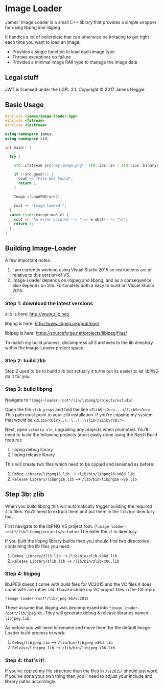 Image Loader
============

James' Image Loader is a small C++ library that provides a simple wrapper for using
libpng and libjpeg.

It handles a lot of boilerplate that can otherwise be irritating to get right each time
you want to load an image:
  - Provides a single function to load each image type
  - Throws exceptions on failure
  - Provides a minimal Image RAII type to manage the image data

Legal stuff
-----------
JWT is licensed under the LGPL 2.1.
Copyright &copy; 2017 James Heggie

Basic Usage
-----------
```C++
#include <james/image-loader.hpp>
#include <fstream>
#include <iostream>

using namespace james;
using namespace std;

int main() {

  try {

    std::ifstream src("my-image.png", std::ios::in | std::ios::binary);

    if (!src.good()) {
      cout << "File not found";
      return 1;
    }

    Image i(LoadPNG(src));

    cout << "Image loaded!";
  }
  catch (std::exception& e) {
    cout << "An error occured --> " << e.what() << "\n";
    return 1;
  }
}
```

Building Image-Loader
------------
A few important notes:
1. I am currently working using Visual Studio 2015 so instructions are all relative
   to this version of VS.
2. Image-Loader depends on libjpeg and libpng, and as a consequence also depends on zlib.
   Fortunately both a easy to build on Visual Studio 2015.

### Step 1: download the latest versions
zlib is here: http://www.zlib.net/

libpng is here: http://www.libpng.org/pub/png/

libjpeg is here: https://sourceforge.net/projects/libjpeg/files/

To match my build process, decompress all 3 archives to the lib directory within the
Image-Loader project space.

### Step 2: build zlib
Step 2 used to be to build zlib but actually it turns out its easier to let libPNG do
it for you.

### Step 3: build libpng
Navigate to `*image-loader-root*/lib/libpng/projects/vstudio`.

Open the file `zlib.props` and find the line `<ZLibSrcDir>...</ZLibSrcDir>`.
This path must point to your zlib installation. If you're copying my system that would be
`<ZLibSrcDir>..\..\..\..\zlib</ZLibSrcDir>`.

Next, open `vstudio.sln`, upgrading any projects when prompted. You'll need to build the
following projects (most easily done using the Batch Build feature):
1. libpng debug library
2. libpng release library

This will create two files which need to be copied and renamed as before:
1. `Debug Library/libpng16.lib` --> `/lib/bin/libpng16-x86d.lib`
2. `Release Library/libpng16.lib` --> `/lib/bin/libpng16-x86.lib`

## Step 3b: zlib
When you build libpng this will automatically trigger building the required zlib files.
You'll need to extract them and put them in the `lib/bin` directory too.

First navigate to the libPNG VS project root. (`*image-loader-root*/lib/libpng/projects/vstudio`)
The enter the `zlib` directory.

If you built the libpng library builds then you should find two directories containing the
lib files you need:
1. `Debug Library/zlib.lib` --> `/lib/bin/zlib-x86d.lib`
2. `Release Library/zlib.lib` --> `/lib/bin/zlib-x86.lib`

### Step 4: libjpeg

libJPEG doesn't come with build files for VC2015 and the VC files it does come with are
rather old. I have include my VC project files in the Git repo:

`*image-loader-root*/lib/jpeg-6b/vc2015`

These assume that libjpeg was decompressed into `*image-loader-root*/lib/jpeg-6b`. They
will generate debug & release libraries named `libjpeg.lib`.

As before you will need to rename and move them for the default Image-Loader build
process to work:

1. `Debug/libjpeg.lib` --> `/lib/bin/libjpeg-x86d.lib`
2. `Release/libjpeg.lib` --> `/lib/bin/libjpeg-x86.lib`

### Step 4: that's it!
If you've copied my file structure then the files in `/vs2015/` should just work. If
you've done your own thing then you'll need to adjust your include and library paths
accordingly.